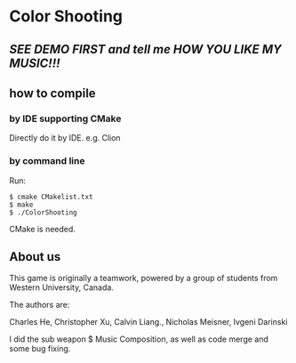 # Color Shooting

## ***SEE DEMO FIRST and tell me HOW YOU LIKE MY MUSIC!!!***

## how to compile

### by IDE supporting CMake

Directly do it by IDE. e.g. Clion

### by command line

Run:

```
$ cmake CMakelist.txt
$ make
$ ./ColorShooting
```

CMake is needed.

## About us

This game is originally a teamwork, powered by a group of students from Western University, Canada. 

The authors are:

Charles He, Christopher Xu, Calvin Liang., Nicholas Meisner, Ivgeni Darinski

I did the sub weapon $ Music Composition, as well as code merge and some bug fixing.

